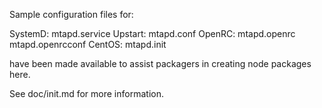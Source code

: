 Sample configuration files for:

SystemD: mtapd.service
Upstart: mtapd.conf
OpenRC:  mtapd.openrc
         mtapd.openrcconf
CentOS:  mtapd.init

have been made available to assist packagers in creating node packages here.

See doc/init.md for more information.
